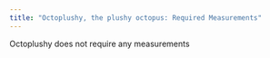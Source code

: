 ```yaml
---
title: "Octoplushy, the plushy octopus: Required Measurements"
---
```


<Note>
Octoplushy does not require any measurements
</Note>
